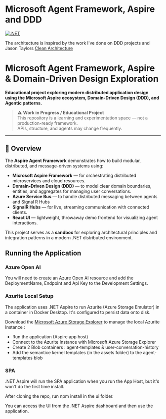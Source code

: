 # Microsoft Agent Framework, Aspire and DDD

[![.NET](https://github.com/jonathandbailey/the-infinite-loop-semantic-kernel/actions/workflows/dotnet.yml/badge.svg)](https://github.com/jonathandbailey/the-infinite-loop-semantic-kernel/actions/workflows/dotnet.yml)


The architecture is inspired by the work I've done on DDD projects and Jason Taylors [Clean Architecture](https://github.com/jasontaylordev/CleanArchitecture)




# Microsoft Agent Framework, Aspire & Domain-Driven Design Exploration

**Educational project exploring modern distributed application design using the Microsoft Aspire ecosystem, Domain-Driven Design (DDD), and Agentic patterns.**

> ⚠️ **Work in Progress / Educational Project**  
> This repository is a learning and experimentation space — not a production-ready framework.  
> APIs, structure, and agents may change frequently.

---

## 🚀 Overview

The **Aspire Agent Framework** demonstrates how to build modular, distributed, and message-driven systems using:

- **Microsoft Aspire Framework** — for orchestrating distributed microservices and cloud resources.  
- **Domain-Driven Design (DDD)** — to model clear domain boundaries, entities, and aggregates for managing user conversations.
- **Azure Service Bus** — to handle distributed messaging between agents and Signal R Hubs
- **SignalR Hubs** — for live, streaming communication with connected clients.  
- **React UI** — lightweight, throwaway demo frontend for visualizing agent interactions.

This project serves as a **sandbox** for exploring architectural principles and integration patterns in a modern .NET distributed environment.

## Running the Application

### Azure Open AI 
You will need to create an  Azure Open AI resource and add the DeploymentName, Endpoint and Api Key to the Development Settings.

### Azurite Local Setup
The application uses .NET Aspire to run Azurite (Azure Storage Emulator) in a container in Docker Desktop. It's configured to persist data onto disk.

Download the [Microsoft Azure Storage Explorer](https://azure.microsoft.com/en-us/products/storage/storage-explorer) to manage the local Azurite Instance : 

- Run the application (Aspire app host)
- Connect to the Azurite Instance with Microsoft Azure Storage Explorer
- Create 2 Blob containers : agent-templates & user-conversation-history
- Add the semantice kernel templates (in the assets folder) to the agent-templates blob

### SPA
.NET Aspire will run the SPA application when you run the App Host, but it's won't do the first time install. 

After cloning the repo, run npm install in the ui folder.

You can access the UI from the .NET Aspire dashboard and then use the application.




